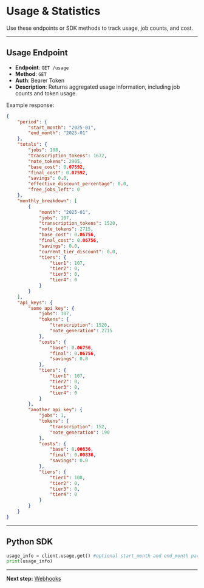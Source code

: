 # Usage & Statistics

Use these endpoints or SDK methods to track usage, job counts, and cost.

***

## Usage Endpoint

* **Endpoint**: `GET /usage`
* **Method**: `GET`
* **Auth**: Bearer Token
* **Description**: Returns aggregated usage information, including job counts and token usage.

Example response:

```json
{
    "period": {
        "start_month": "2025-01",
        "end_month": "2025-01"
    },
    "totals": {
        "jobs": 108,
        "transcription_tokens": 1672,
        "note_tokens": 2905,
        "base_cost": 0.07592,
        "final_cost": 0.07592,
        "savings": 0.0,
        "effective_discount_percentage": 0.0,
        "free_jobs_left": 0
    },
    "monthly_breakdown": [
        {
            "month": "2025-01",
            "jobs": 107,
            "transcription_tokens": 1520,
            "note_tokens": 2715,
            "base_cost": 0.06756,
            "final_cost": 0.06756,
            "savings": 0.0,
            "current_tier_discount": 0.0,
            "tiers": {
                "tier1": 107,
                "tier2": 0,
                "tier3": 0,
                "tier4": 0
            }
        }
    ],
    "api_keys": {
        "some api key": {
            "jobs": 107,
            "tokens": {
                "transcription": 1520,
                "note_generation": 2715
            },
            "costs": {
                "base": 0.06756,
                "final": 0.06756,
                "savings": 0.0
            },
            "tiers": {
                "tier1": 107,
                "tier2": 0,
                "tier3": 0,
                "tier4": 0
            }
        },
        "another api key": {
            "jobs": 1,
            "tokens": {
                "transcription": 152,
                "note_generation": 190
            },
            "costs": {
                "base": 0.00836,
                "final": 0.00836,
                "savings": 0.0
            },
            "tiers": {
                "tier1": 108,
                "tier2": 0,
                "tier3": 0,
                "tier4": 0
            }
        }
    }
}
```

***

## Python SDK

```python
usage_info = client.usage.get() #optional start_month and end_month params.
print(usage_info)
```

***

**Next step:** [Webhooks](webhook-management.md)
